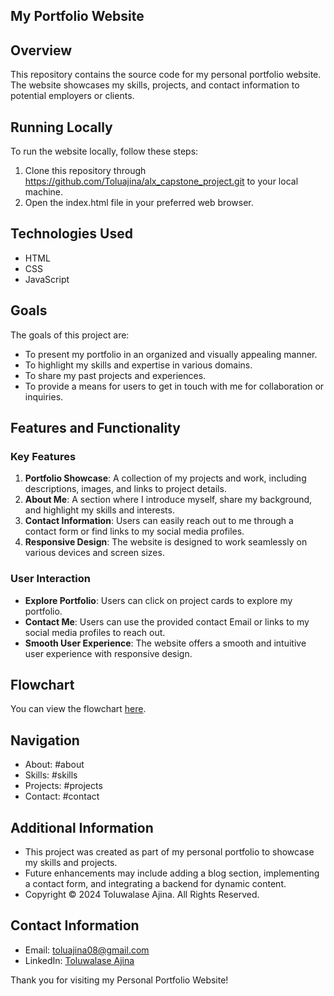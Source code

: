 ## My Portfolio Website

## Overview

This repository contains the source code for my personal portfolio website. The website showcases my skills, projects, and contact information to potential employers or clients.

## Running Locally

To run the website locally, follow these steps:

1. Clone this repository through https://github.com/Toluajina/alx_capstone_project.git to your local machine.
2. Open the index.html file in your preferred web browser.

## Technologies Used

- HTML
- CSS
- JavaScript

## Goals

The goals of this project are:

- To present my portfolio in an organized and visually appealing manner.
- To highlight my skills and expertise in various domains.
- To share my past projects and experiences.
- To provide a means for users to get in touch with me for collaboration or inquiries.

## Features and Functionality

### Key Features

1. **Portfolio Showcase**: A collection of my projects and work, including descriptions, images, and links to project details.
2. **About Me**: A section where I introduce myself, share my background, and highlight my skills and interests.
3. **Contact Information**: Users can easily reach out to me through a contact form or find links to my social media profiles.
4. **Responsive Design**: The website is designed to work seamlessly on various devices and screen sizes.

### User Interaction

- **Explore Portfolio**: Users can click on project cards to explore my portfolio.
- **Contact Me**: Users can use the provided contact Email or links to my social media profiles to reach out.
- **Smooth User Experience**: The website offers a smooth and intuitive user experience with responsive design.

## Flowchart

You can view the flowchart [here](https://drive.google.com/file/d/179rbEAvKeo82zWRdDi4HVPxuD8IelJO7/view?usp=sharing).

## Navigation

- About: #about
- Skills: #skills
- Projects: #projects
- Contact: #contact

## Additional Information

- This project was created as part of my personal portfolio to showcase my skills and projects.
- Future enhancements may include adding a blog section, implementing a contact form, and integrating a backend for dynamic content.
- Copyright © 2024 Toluwalase Ajina. All Rights Reserved.

## Contact Information

- Email: [toluajina08@gmail.com](mailto:toluajina08@gmail.com)
- LinkedIn: [Toluwalase Ajina](https://www.linkedin.com/)

Thank you for visiting my Personal Portfolio Website!
